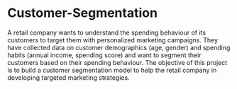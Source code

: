 # Customer-Segmentation
A retail company wants to understand the spending
behaviour of its customers to target them with personalized
marketing campaigns. They have collected data on
customer demographics (age, gender) and spending habits
(annual income, spending score) and want to segment their
customers based on their spending behaviour. The
objective of this project is to build a customer segmentation
model to help the retail company in developing targeted
marketing strategies.

